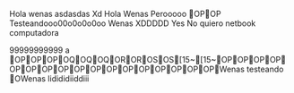 Hola
wenas
asdasdas
Xd
Hola
Wenas
Perooooo
OPOP
Testeandooo00o0o0o0oo
Wenas
XDDDDD
Yes
No quiero
netbook
computadora


99999999999
a
OPOPOPOQOQOQOROROSOS[15~[15~OPOPOPOPOPOPOPOPOPOPOPOPOPOPOPOPOPWenas testeando
OWenas
lidididiiddiii
